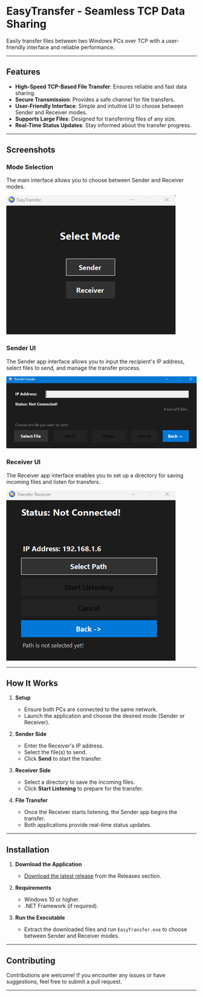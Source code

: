 # EasyTransfer - Seamless TCP Data Sharing

Easily transfer files between two Windows PCs over TCP with a user-friendly interface and reliable performance.

---

## Features
- **High-Speed TCP-Based File Transfer**: Ensures reliable and fast data sharing.
- **Secure Transmission**: Provides a safe channel for file transfers.
- **User-Friendly Interface**: Simple and intuitive UI to choose between Sender and Receiver modes.
- **Supports Large Files**: Designed for transferring files of any size.
- **Real-Time Status Updates**: Stay informed about the transfer progress.

---

## Screenshots

### Mode Selection
The main interface allows you to choose between Sender and Receiver modes.

![Mode Selection](assets/mode_selection_ui.png)

### Sender UI
The Sender app interface allows you to input the recipient's IP address, select files to send, and manage the transfer process.

![Sender UI](assets/sender_ui.png)

### Receiver UI
The Receiver app interface enables you to set up a directory for saving incoming files and listen for transfers.

![Receiver UI](assets/receiver_ui.png)

---

## How It Works

1. **Setup**
   - Ensure both PCs are connected to the same network.
   - Launch the application and choose the desired mode (Sender or Receiver).

2. **Sender Side**
   - Enter the Receiver's IP address.
   - Select the file(s) to send.
   - Click **Send** to start the transfer.

3. **Receiver Side**
   - Select a directory to save the incoming files.
   - Click **Start Listening** to prepare for the transfer.

4. **File Transfer**
   - Once the Receiver starts listening, the Sender app begins the transfer.
   - Both applications provide real-time status updates.

---

## Installation

1. **Download the Application**
   - [Download the latest release](https://github.com/ahmedashraf0001/file-transfer-tcp/releases/download/v1.0.0/EasyTransfer.msi) from the Releases section.

2. **Requirements**
   - Windows 10 or higher.
   - .NET Framework (if required).

3. **Run the Executable**
   - Extract the downloaded files and run `EasyTransfer.exe` to choose between Sender and Receiver modes.

---

## Contributing

Contributions are welcome! If you encounter any issues or have suggestions, feel free to submit a pull request.

---

